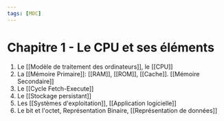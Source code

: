 ```yaml
---
tags: [MOC]
---
```


# Chapitre 1 - Le CPU et ses éléments
1. Le [[Modèle de traitement des ordinateurs]], le [[CPU]]
2. La [[Mémoire Primaire]]: [[RAM]], [[ROM]], [[Cache]]. [[Mémoire Secondaire]]
3. Le [[Cycle Fetch-Execute]]
4. Le [[Stockage persistant]]
5. Les [[Systèmes d'exploitation]], [[Application logicielle]]
6. Le bit et l'octet, Représentation Binaire, [[Représentation de données]]